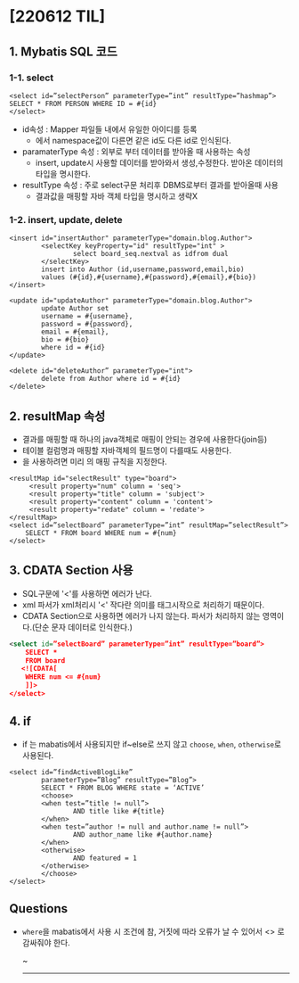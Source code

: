 # [220612 TIL]

## 1. Mybatis SQL 코드

### 1-1. select

```
<select id=”selectPerson” parameterType=”int” resultType=”hashmap”>
SELECT * FROM PERSON WHERE ID = #{id}
</select>
```

* id속성 : Mapper 파일들 내에서 유일한 아이디를 등록
  * <mapper namespace="">에서 namespace값이 다른면 같은 id도 다른 id로 인식된다.
* paramaterType 속성 : 외부로 부터 데이터를 받아올 때 사용하는 속성
  * insert, update시 사용할 데이터를 받아와서 생성,수정한다. 받아온 데이터의 타입을 명시한다.
* resultType 속성 : 주로 select구문 처리후 DBMS로부터 결과를 받아올때 사용
  * 결과값을 매핑할 자바 객체 타입을 명시하고 생략X

### 1-2. insert, update, delete

``` 
<insert id="insertAuthor" parameterType="domain.blog.Author">
        <selectKey keyProperty="id" resultType="int" >
                select board_seq.nextval as idfrom dual
        </selectKey>
        insert into Author (id,username,password,email,bio)
        values (#{id},#{username},#{password},#{email},#{bio})
</insert>
 
<update id="updateAuthor" parameterType="domain.blog.Author">
        update Author set
        username = #{username},
        password = #{password},
        email = #{email},
        bio = #{bio}
        where id = #{id}
</update>
 
<delete id="deleteAuthor” parameterType="int">
        delete from Author where id = #{id}
</delete>
```



## 2. resultMap 속성

* 결과를 매핑할 때 하나의 java객체로 매핑이 안되는 경우에 사용한다(join등)
* 테이블 컬럼명과 매핑할 자바객체의 필드명이 다를때도 사용한다.
* <resultMap>을 사용하려면 미리 <resultMap>의 매핑 규칙을 지정한다.

```
<resultMap id="selectResult" type="board">
     <result property="num" column = 'seq'>
     <result property="title" column = 'subject'>
     <result property="content" column = 'content'>
     <result property="redate" column = 'redate'>
</resultMap>
<select id=”selectBoard” parameterType=”int” resultMap=”selectResult”>
    SELECT * FROM board WHERE num = #{num}
</select>
```

## 3. CDATA Section 사용

*  SQL구문에 '<'를 사용하면 에러가 난다. 
*  xml 파서가 xml처리시 '<' 작다란 의미를 태그시작으로 처리하기 때문이다.
* CDATA Section으로 사용하면 에러가 나지 않는다. 파서가 처리하지 않는 영역이다.(단순 문자 데이터로 인식한다.)

```xml
<select id=”selectBoard” parameterType=”int” resultType=”board”>
    SELECT *
    FROM board
   <![CDATA[
    WHERE num <= #{num}
    ]]>
</select>
```

## 4. if

* if 는 mabatis에서 사용되지만 if~else로 쓰지 않고 `choose`, `when`, `otherwise`로 사용된다.

```
<select id=”findActiveBlogLike”
        parameterType=”Blog” resultType=”Blog”>
        SELECT * FROM BLOG WHERE state = ‘ACTIVE’
        <choose>
        <when test=”title != null”>
                AND title like #{title}
        </when>
        <when test=”author != null and author.name != null”>
                AND author_name like #{author.name}
        </when>
        <otherwise>
                AND featured = 1
        </otherwise>
        </choose>
</select>
```

## Questions

* `where`을 mabatis에서 사용 시 조건에 참, 거짓에 따라 오류가 날 수 있어서 <> 로 감싸줘야 한다.

  <where> ~ </where>

  ---

